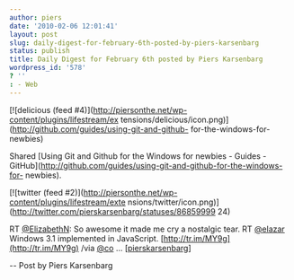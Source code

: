 ```yaml
---
author: piers
date: '2010-02-06 12:01:41'
layout: post
slug: daily-digest-for-february-6th-posted-by-piers-karsenbarg
status: publish
title: Daily Digest for February 6th posted by Piers Karsenbarg
wordpress_id: '578'
? ''
: - Web
---
```


[![delicious (feed #4)](http://piersonthe.net/wp-content/plugins/lifestream/ex
tensions/delicious/icon.png)](http://github.com/guides/using-git-and-github-
for-the-windows-for-newbies)

Shared [Using Git and Github for the Windows for newbies - Guides -
GitHub](http://github.com/guides/using-git-and-github-for-the-windows-for-
newbies).

[![twitter (feed #2)](http://piersonthe.net/wp-content/plugins/lifestream/exte
nsions/twitter/icon.png)](http://twitter.com/pierskarsenbarg/statuses/86859999
24)

RT [@ElizabethN](http://www.twitter.com/ElizabethN): So awesome it made me cry
a nostalgic tear. RT [@elazar](http://www.twitter.com/elazar) Windows 3.1
implemented in JavaScript. [http://tr.im/MY9g](http://tr.im/MY9g) /via
[@co](http://www.twitter.com/co) ...
[[pierskarsenbarg](http://twitter.com/pierskarsenbarg/statuses/8685999924)]

  
-- Post by Piers Karsenbarg

